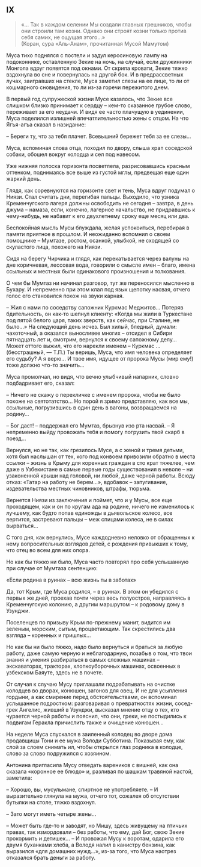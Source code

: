 ## IX

> «… Так в каждом селении Мы создали главных грешников, чтобы они строили там козни.
Однако они строят козни только против себя самих, не ощущая этого…»  
> (Коран, сура «Аль-Анам», прочитанная Мусой Мамутом)

Муса тихо поднялся с постели и задул керосиновую лампу на подоконнике, оставленную Зекие на ночь, на случай, если дружинники Монгола вдруг появятся под окнами.
От скрипа кровати, Зекие тяжко вздохнула во сне и повернулась на другой бок.
И в предрассветных лучах, заигравших на стекле, Муса заметил слезы на ее лице, то ли от кошмарного сновидения, то ли из-за горечи пережитого днем.

В первый год супружеской жизни Мусе казалось, что Зекие все слишком близко принимает к сердцу – кем-то сказанное грубое слово, переживает за его неудачи.
И видя ее часто плачущую в уединении, Муса поделился излишней впечатлительностью жены с отцом.
На что Ягъя-агъа сказал в назидание:

– Береги ту, что за тебя плачет.
Всевышний бережет тебя за ее слезы…

Муса, вспоминая слова отца, походил по двору, слыша храп соседской собаки, обошел вокруг колодца и сел под навесом.

Уже нижняя полоска горизонта посветлела, разрисовавшись красным оттенком, поднимаясь все выше из густой мглы, предвещая еще один жаркий день.

Глядя, как соревнуются на горизонте свет и тень, Муса вдруг подумал о Ниязи.
Стал считать дни, перегибая пальцы.
Выходило, что узника Кременчугского лагеря должны освободить не сегодня – завтра, в день джума – намаза, если, конечно, лагерное начальство, не придравшись к чему-нибудь, не набавит к его двухлетнему сроку еще месяц или два.

Беспокойная мысль Мусы блуждала, желая успокоиться, перебирая в памяти приятное в прошлом.
И неожиданно вспомнил о своем помощнике – Мумтазе, ростом, осанкой, улыбкой, не сходящей со скуластого лица, похожего на Ниязи.

Сидя на берегу Чирчика и глядя, как перекатывается через валуны на дне коричневая, лессовая вода, говорили о смысле имен – благо, имена ссыльных и местных были одинакового произношения и толкования.

О чем бы Мумтаз ни начинал разговор, тут же переносился мысленно в Бухару.
И непременно при этом клал под язык щепотку насвая, отчего голос его становился похож на звуки карная.

– Жил с нами по соседству сапожник Куркмас Меджитов…
Потеряв бдительность, он как-то шепнул клиенту: «Когда мы жили в Туркестане под пятой белого царя, таких зверств, как сейчас, при Сталине, не было…» На следующий день исчез.
Был хилый, бледный, думали: чахоточный, а оказался выносливее многих – отсидел в Сибири пятнадцать лет и, смотрим, вернулся к своему сапожному делу…
Может оттого выжил, что его нарекли именем – Куркмас … (бесстрашный, — Т.П.) Ты веришь, Муса, что имя человека определяет его судьбу?
А я верю…
И твое имя, идущее от пророка Мусы (мир ему!) тоже должно что-то значить…

Муса промолчал, но видя, что вечно улыбчивый напарник, словно подбадривает его, сказал:

– Ничего не скажу о перекличке с именем пророка, чтобы не было похоже на святотатство…
Но порой я зримо представляю, как все мы, ссыльные, погрузившись в один день в вагоны, возвращаемся на родину…

– Бог даст!
– поддержал его Мумтаз, брызнув изо рта насвай.
– Я непременно выйду провожать тебя и помогу погрузить твой скарб в поезд…

Вернулся, но не так, как грезилось Мусе, а с женой и тремя детьми, хотя был наслышан от тех, кого под конвоем привозили обратно в места ссылки – жизнь в Крыму для коренных граждан в сто крат тяжелее, чем даже в Узбекистане в самые первые годы существования в неволе – ни узаконенной крыши над головой, ни любой, даже черной работы.
Всюду отказ: «Татар на работу не берем…», вдобавок – запугивание, издевательства местных чиновников, штрафы, тюрьма.

Вернется Ниязи из заключения и поймет, что и у Мусы, все еще проходящем, как и он по кругам ада на родине, ничего не изменилось к лучшему, как будто попав единожды в дьявольское колесо, все вертится, застревают пальцы – меж спицами колеса, не в силах вырваться…

С того дня, как вернулись, Мусе каждодневно неловко от обращенных к нему вопросительных взглядов детей, с рождения привыкших к тому, что отец во всем для них опора.

Но как бы тяжко ни было, Муса часто повторял про себя услышанную при случае от Мумтаза сентенцию:

«Если родина в руинах – всю жизнь ты в заботах»

Да, тот Крым, где Муса родился, – в руинах.
В этом он убедился с первых же дней, проехав почти через весь полуостров, направляясь в Кременчугскую колонию, а другим маршрутом – к родовому дому в Узунджи.

Поселенцев по призыву Крым по-прежнему манит, видится им зеленым, морским, сытым, процветающим.
Так скрестились два взгляда – коренных и пришлых…

Но как бы ни было тяжко, надо было вернуться и браться за любую работу, даже самую черную и неблагодарную, позабыв о том, что твои знания и умения разбираться в самых сложных машинах – экскаваторах, тракторах, хлопкоуборочных машинах, освоенных в узбекском Баяуте, здесь не в почете.

От случая к случаю Мусу приглашали подрабатывать на очистке колодцев во дворах, конюшен, загонов для овец.
И не для усыпления гордыни, а как смирение перед обстоятельствами, он вспоминал услышанное подростком: разговаривая о превратностях жизни, сосед-грек Ангелис, живший в Узунджи, высказал мнение отцу о тех, кто чурается черной работы и пояснил, что они, греки, не постыдились к подвигам Геракла причислить также и очищение конюшен…

На неделе Муса спускался в заиленный колодец во дворе дома продавщицы Тони и ее мужа Володи Субботина.
Показывая ему, как слой за слоем снимать ил, чтобы открылся глаз родника в колодце, слово за слово подружился с хозяином.

Антонина пригласила Мусу отведать вареников с вишней, как она сказала «коронное ее блюдо» и, разливая по шашкам травяной настой, заметила:

– Хорошо, вы, мусульмане, спиртное не употребляете.
– И выразительно глянула на мужа, отчего тот, сожалея об отсутствии бутылки на столе, тяжко вздохнул.

– Зато могут иметь четыре жены…

– Может быть где-то и заводят, но Мишу, здесь живущему на птичьих правах, так измордовали – без работы, что ему, дай Бог, свою Зекие прокормить и детишек…
– И провожая Мусу к воротам, одарила его двумя буханками хлеба, а Володя налил в канистру бензина, как выразился «для домашних нужд…», из-за того, что Муса наотрез отказался брать деньги за работу.
